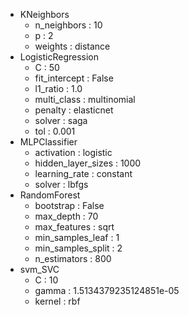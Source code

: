 * KNeighbors
  *  n_neighbors :  10
  *  p :  2
  *  weights :  distance
* LogisticRegression
  *  C :  50
  *  fit_intercept :  False
  *  l1_ratio :  1.0
  *  multi_class :  multinomial
  *  penalty :  elasticnet
  *  solver :  saga
  *  tol :  0.001
* MLPClassifier
  *  activation :  logistic
  *  hidden_layer_sizes :  1000
  *  learning_rate :  constant
  *  solver :  lbfgs
* RandomForest
  *  bootstrap :  False
  *  max_depth :  70
  *  max_features :  sqrt
  *  min_samples_leaf :  1
  *  min_samples_split :  2
  *  n_estimators :  800
* svm_SVC
  *  C :  10
  *  gamma :  1.5134379235124851e-05
  *  kernel :  rbf
